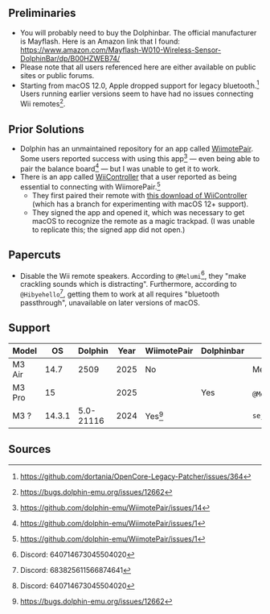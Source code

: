 ## Preliminaries

- You will probably need to buy the Dolphinbar. The official manufacturer is Mayflash. Here is an Amazon link that I found: https://www.amazon.com/Mayflash-W010-Wireless-Sensor-DolphinBar/dp/B00HZWEB74/
- Please note that all users referenced here are either available on public sites or public forums.
- Starting from macOS 12.0, Apple dropped support for legacy bluetooth.[^1] Users running earlier versions seem to have had no issues connecting Wii remotes[^4].

## Prior Solutions

- Dolphin has an unmaintained repository for an app called [WiimotePair](https://github.com/dolphin-emu/WiimotePair). Some users reported success with using this app[^5] — even being able to pair the balance board[^6] — but I was unable to get it to work.
- There is an app called [WiiController](https://github.com/WiiController/WiiController) that a user reported as being essential to connecting with WiimorePair.[^6]
  - They first paired their remote with [this download of WiiController](https://github.com/WiiController/WiiController/files/8007293/WiiController.dmg.zip) (which has a branch for experimenting with macOS 12+ support).
  - They signed the app and opened it, which was necessary to get macOS to recognize the remote as a magic trackpad. (I was unable to replicate this; the signed app did not open.)

## Papercuts

- Disable the Wii remote speakers. According to `@Melumi`[^2], they "make crackling sounds which is distracting". Furthermore, according to `@Hibyehello`[^3], getting them to work at all requires "bluetooth passthrough", unavailable on later versions of macOS.

## Support

Model | OS | Dolphin | Year | WiimotePair |  Dolphinbar | User
--- | --- | --- | --- | --- | --- | ---
M3 Air | 14.7 | 2509 | 2025 | No |  | Me
M3 Pro | 15   |      | 2025 |    | Yes | `@Melumi`[^2]
M3 ? | 14.3.1 | 5.0-21116  | 2024 | Yes[^4] | | `sejmann74`

## Sources

[^1]: https://github.com/dortania/OpenCore-Legacy-Patcher/issues/364
[^2]: Discord: 640714673045504020
[^3]: Discord: 683825611566874641
[^4]: https://bugs.dolphin-emu.org/issues/12662
[^5]: https://github.com/dolphin-emu/WiimotePair/issues/14
[^6]: https://github.com/dolphin-emu/WiimotePair/issues/1
